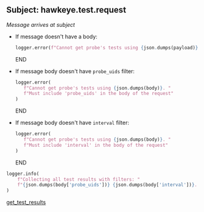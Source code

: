 ## Subject: hawkeye.test.request

_Message arrives at subject_

* If message doesn't have a body:
  ```python
  logger.error(f"Cannot get probe's tests using {json.dumps(payload)}. JSON malformed")
  ```
  END

* If message body doesn't have `probe_uids` filter:
  ```python
  logger.error(
     f"Cannot get probe's tests using {json.dumps(body)}. "
     f"Must include 'probe_uids' in the body of the request"
  )
  ```
  END

* If message body doesn't have `interval` filter:
  ```python
  logger.error(
     f"Cannot get probe's tests using {json.dumps(body)}. "
     f"Must include 'interval' in the body of the request"
  )
  ```
  END

```python
logger.info(
    f"Collecting all test results with filters: "
    f"{json.dumps(body['probe_uids'])} {json.dumps(body['interval'])}..."
)
```

[get_test_results](../repositories/hawkeye_repository/get_test_results.md)
